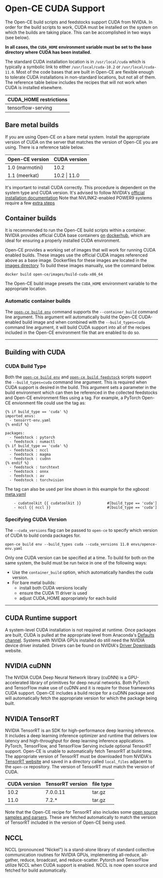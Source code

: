 # Open-CE CUDA Support

The Open-CE build scripts and feedstocks support CUDA from NVIDIA. In order
for the build scripts to work, CUDA must be installed on the system on which
the builds are taking place. This can be accomplished in two ways (see below).

**In all cases, the `CUDA_HOME` environment variable must be set to the base
directory where CUDA has been installed.**

The standard CUDA installation location is in `/usr/local/cuda` which is typically 
a symbolic link to either `/usr/local/cuda-10.2` or `/usr/local/cuda-11.0`. Most of 
the code bases that are built in Open-CE are flexible enough to tolerate CUDA
installations in non-standard locations, but not all of them. The reference table below
includes the recipes that will not work when CUDA is installed elsewhere.

| CUDA_HOME restrictions |
|-----------------|
| tensorflow-serving |

## Bare metal builds

If you are using Open-CE on a bare metal system. Install the appropriate version
of CUDA on the server that matches the version of Open-CE you are using. There
is a reference table below.

| Open-CE version | CUDA version |
|-----------------|--------------|
| 1.0 (marmotini) | 10.2         |
| 1.1 (meerkat)   | 10.2 \| 11.0  |

It's important to install CUDA correctly. This procedure is dependent on the system
type and CUDA version. It's advised to follow NVIDIA's [official installation documentation](https://docs.nvidia.com/cuda/cuda-installation-guide-linux/index.html)
Note that NVLINK2-enabled POWER9 systems require a few [extra steps](https://docs.nvidia.com/cuda/cuda-installation-guide-linux/index.html#power9-setup)

## Container builds

It is recommended to run the Open-CE build scripts within a container. NVIDIA provides
official CUDA base containers [on](https://hub.docker.com/r/nvidia/cuda) [dockerhub](https://hub.docker.com/r/nvidia/cuda-ppc64le),
which are ideal for ensuring a properly installed CUDA environment.

Open-CE provides a working set of images that will work for running CUDA enabled builds.
These images use the official CUDA images referenced above as a base image. Dockerfiles for
these images are located in the [images directory](../images)
To build these images manually, use the command below.

```shell
docker build open-ce/images/build-cuda-x86_64
```

The Open-CE build image presets the `CUDA_HOME` environment variable to the appropriate location.

### Automatic container builds

The [`open-ce build env`](README.open_ce_build.md#open-ce-build-env-sub-command) command supports the `--container_build` command line argument.
This argument will automatically build the Open-CE CUDA-enabled build image and when combined
with the `--build_types=cuda` command line argument, it will build CUDA support into all of the
recipes included in the Open-CE environment file that are enabled to do so.

---

## Building with CUDA

### CUDA Build Type

Both the [`open-ce build env`](README.open_ce_build.md#open-ce-build-env.md) and [`open-ce build feedstock`](README.build_feedstock-sub-command) scripts
support the `--build_types=cuda` command line argument. This is required when CUDA support is desired in the build.
This argument sets a parameter in the build environment which can then be referenced in the
collected feedstocks and Open-CE environment files using a tag. For example,
a PyTorch Open-CE envionment file could use the tag as:

```shell
{% if build_type == 'cuda' %}
imported_envs:
  - tensorrt-env.yaml
{% endif %}

packages:
  - feedstock : pytorch
  - feedstock : numactl
{% if build_type == 'cuda' %}
  - feedstock : nccl
  - feedstock : magma
  - feedstock : cudnn
{% endif %}
  - feedstock : torchtext
  - feedstock : onnx
  - feedstock : av
  - feedstock : torchvision
```

The tag can also be used per line shown in this example for the xgboost [meta.yaml](https://github.com/open-ce/xgboost-feedstock/blob/master/recipe/meta.yaml)

```shell
    - cudatoolkit {{ cudatoolkit }}            #[build_type == 'cuda']
    - nccl {{ nccl }}                          #[build_type == 'cuda']
```

### Specifying CUDA Version

The `--cuda_versions` flag can be passed to `open-ce` to specify which version of CUDA to build conda packages for.

```shell
open-ce build env --build_types cuda --cuda_versions 11.0 envs/opence-env.yaml
```

Only one CUDA version can be specified at a time. To build for both on the same system, the build must be run twice in one of the following ways:

* Use the `container_build` option, which automatically handles the cuda version.
* For bare metal builds:
  * install both CUDA versions locally
  * ensure the CUDA 11 driver is used
  * adjust CUDA_HOME appropriately for each build

---

## CUDA Runtime support

A system-level CUDA installation is not required at runtime. Once packages are built, CUDA is pulled
at the appropriate level from Anaconda's [Defaults channel](https://repo.anaconda.com/pkgs/).  Systems
with NVIDIA GPUs installed do still need the NVIDIA device driver installed. Drivers can be found on
NVIDIA's [Driver Downloads](https://www.nvidia.com/Download/index.aspx) website.

## NVIDIA cuDNN

The NVIDIA CUDA Deep Neural Network library (cuDNN) is a GPU-accelerated library of primitives for deep neural
networks. Both PyTorch and TensorFlow make use of cuDNN and it is require for those frameworks CUDA support.
Open-CE includes a build recipe for a cuDNN package and will automatically fetch the appropriate version
for which the package being built.

## NVIDIA TensorRT

NVIDIA TensorRT is an SDK for high-performance deep learning inference. It includes a deep learning inference
optimizer and runtime that delivers low latency and high-throughput for deep learning inference applications.
PyTorch, TensorFlow, and TensorFlow Serving include optional TensorRT support. Open-CE is unable to automatically
fetch TensorRT at build time. The appropriate version of TensorRT must be downloaded from NVIDIA's [TensorRT website](https://developer.nvidia.com/nvidia-tensorrt-download)
and saved in a directory called `local_files` adjacent to the `open-ce` repository. The version of TensorRT
must match the version of CUDA.

| CUDA version | TensorRT version | file type |
|--------------|------------------|-----------|
| 10.2         | 7.0.0.11         |  tar.gz   |
| 11.0         | 7.2.*            |  tar.gz   |

Note that the Open-CE recipe for TensorRT also includes some [open source samples and parsers](https://github.com/nvidia/tensorrt).
These are fetched automatically to match the version of TensorRT included in the version of Open-CE being used.

## NCCL

NCCL (pronounced "Nickel") is a stand-alone library of standard collective communication routines for NVIDIA GPUs,
implementing all-reduce, all-gather, reduce, broadcast, and reduce-scatter. Pytorch and TensorFlow
utilize NCCL when CUDA support is enabled. NCCL is now open source and fetched for build automatically.

